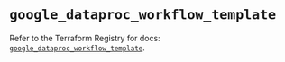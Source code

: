 # `google_dataproc_workflow_template`

Refer to the Terraform Registry for docs: [`google_dataproc_workflow_template`](https://registry.terraform.io/providers/hashicorp/google-beta/5.36.0/docs/resources/google_dataproc_workflow_template).
